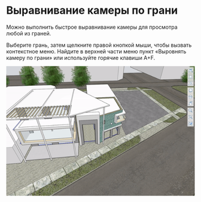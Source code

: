 # Выравнивание камеры по грани

Можно выполнить быстрое выравнивание камеры для просмотра любой из граней.

Выберите грань, затем щелкните правой кнопкой мыши, чтобы вызвать контекстное меню. Найдите в верхней части меню пункт «Выровнять камеру по грани» или используйте горячие клавиши A+F.

![](../.gitbook/assets/alignwithface.gif)

